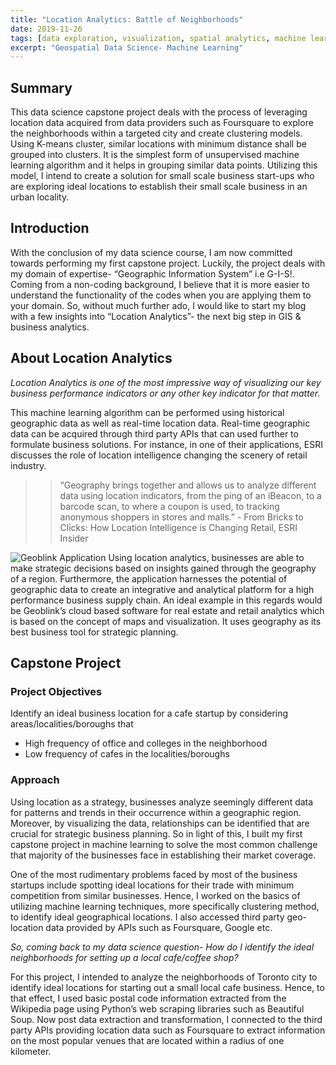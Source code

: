 ```yaml
---
title: "Location Analytics: Battle of Neighborhoods"
date: 2019-11-26
tags: [data exploration, visualization, spatial analytics, machine learning, k-means cluster]
excerpt: "Geospatial Data Science- Machine Learning"
---
```



## **Summary**
This data science capstone project deals with the process of leveraging location data acquired from data providers such as Foursquare to explore the neighborhoods within a targeted city and create clustering models. Using K-means cluster, similar locations with minimum distance shall be grouped into clusters. It is the simplest form of unsupervised machine learning algorithm and it helps in grouping similar data points. Utilizing this model, I intend to create a solution for small scale business start-ups who are exploring ideal locations to establish their small scale business in an urban locality.

## **Introduction**
With the conclusion of my data science course, I am now committed towards performing my first capstone project. Luckily, the project deals with my domain of expertise- “Geographic Information System” i.e G-I-S!. Coming from a non-coding background, I believe that it is more easier to understand the functionality of the codes when you are applying them to your domain. So, without much further ado, I would like to start my blog with a few insights into “Location Analytics”- the next big step in GIS & business analytics.

## **About Location Analytics**
*Location Analytics is one of the most impressive way of visualizing our key business performance indicators or any other key indicator for that matter.*

This machine learning algorithm can be performed using historical geographic data as well as real-time location data. Real-time geographic data can be acquired through third party APIs that can used further to formulate business solutions. For instance, in one of their applications, ESRI discusses the role of location intelligence changing the scenery of retail industry.

>>“Geography brings together and allows us to analyze different data using location indicators, from the ping of an iBeacon, to a barcode scan, to where a coupon is used, to tracking anonymous shoppers in stores and malls.”
                                    - From Bricks to Clicks: How Location Intelligence is Changing Retail, ESRI Insider

![Geoblink Application](https://github.com/veena1486/veena1486.github.io/tree/master/images/capstone)
Using location analytics, businesses are able to make strategic decisions based on insights gained through the geography of a region. Furthermore, the application harnesses the potential of geographic data to create an integrative and analytical platform for a high performance business supply chain. An ideal example in this regards would be Geoblink’s cloud based software for real estate and retail analytics which is based on the concept of maps and visualization. It uses geography as its best business tool for strategic planning.

## **Capstone Project**
### **Project Objectives**
Identify an ideal business location for a cafe startup by considering areas/localities/boroughs that
 - High frequency of office and colleges in the neighborhood
 - Low frequency of cafes in the localities/boroughs

### **Approach**
Using location as a strategy, businesses analyze seemingly different data for patterns and trends in their occurrence within a geographic region. Moreover, by visualizing the data, relationships can be identified that are crucial for strategic business planning. So in light of this, I built my first capstone project in machine learning to solve the most common challenge that majority of the businesses face in establishing their market coverage.

One of the most rudimentary problems faced by most of the business startups include spotting ideal locations for their trade with minimum competition from similar businesses. Hence, I worked on the basics of utilizing machine learning techniques, more specifically clustering method, to identify ideal geographical locations. I also accessed third party geo-location data provided by APIs such as Foursquare, Google etc.

*So, coming back to my data science question- How do I identify the ideal neighborhoods for setting up a local cafe/coffee shop?*

For this project, I intended to analyze the neighborhoods of Toronto city to identify ideal locations for starting out a small local cafe business. Hence, to that effect, I used basic postal code information extracted from the Wikipedia page using Python’s web scraping libraries such as Beautiful Soup. Now post data extraction and transformation, I connected to the third party APIs providing location data such as Foursquare to extract information on the most popular venues that are located within a radius of one kilometer.



